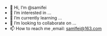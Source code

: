 - 👋 Hi, I’m @samifei
- 👀 I’m interested in ...
- 🌱 I’m currently learning ...
- 💞️ I’m looking to collaborate on ...
- 📫 How to reach me ,email: samlfei@163.com

<!---
samifei/samifei is a ✨ special ✨ repository because its `README.md` (this file) appears on your GitHub profile.
You can click the Preview link to take a look at your changes.
--->

